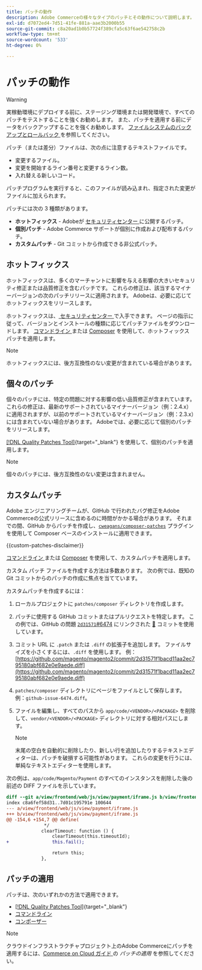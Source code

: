 ```yaml
---
title: パッチの動作
description: Adobe Commerceの様々なタイプのパッチとその動作について説明します。
exl-id: d7072ed4-7d51-41fe-881a-aae3b2000b55
source-git-commit: c8a20ad1b0b57724f389cfa5c63f6ae542758c2b
workflow-type: tm+mt
source-wordcount: '533'
ht-degree: 0%

---
```


# パッチの動作

>[!WARNING]
>
>実稼動環境にデプロイする前に、ステージング環境または開発環境で、すべてのパッチをテストすることを強くお勧めします。 また、パッチを適用する前にデータをバックアップすることを強くお勧めします。 [ ファイルシステムのバックアップとロールバック ](../../installation/tutorials/backup.md) を参照してください。

パッチ（または差分）ファイルは、次の点に注意するテキストファイルです。

- 変更するファイル。
- 変更を開始するライン番号と変更するライン数。
- 入れ替える新しいコード。

パッチプログラムを実行すると、このファイルが読み込まれ、指定された変更がファイルに加えられます。

パッチには次の 3 種類があります。

- **ホットフィックス** - Adobeが [ セキュリティセンター ](https://magento.com/security/patches) に公開するパッチ。
- **個別パッチ** - Adobe Commerce サポートが個別に作成および配布するパッチ。
- **カスタムパッチ** - Git コミットから作成できる非公式パッチ。

## ホットフィックス

ホットフィックスは、多くのマーチャントに影響を与える影響の大きいセキュリティ修正または品質修正を含むパッチです。 これらの修正は、該当するマイナーバージョンの次のパッチリリースに適用されます。 Adobeは、必要に応じてホットフィックスをリリースします。

ホットフィックスは、[ セキュリティセンター ](https://magento.com/security/patches) で入手できます。 ページの指示に従って、バージョンとインストールの種類に応じてパッチファイルをダウンロードします。 [ コマンドライン ](../patches/apply.md#) または [Composer](../patches/apply.md) を使用して、ホットフィックス パッチを適用します。

>[!NOTE]
>
>ホットフィックスには、後方互換性のない変更が含まれている場合があります。

## 個々のパッチ

個々のパッチには、特定の問題に対する影響の低い品質修正が含まれています。 これらの修正は、最新のサポートされているマイナーバージョン（例：2.4.x）に適用されますが、以前のサポートされているマイナーバージョン（例：2.3.x）には含まれていない場合があります。 Adobeでは、必要に応じて個別のパッチをリリースします。

[[!DNL Quality Patches Tool]](https://experienceleague.adobe.com/tools/commerce-quality-patches/index.html?lang=ja){target="_blank"} を使用して、個別のパッチを適用します。

>[!NOTE]
>
>個々のパッチには、後方互換性のない変更は含まれません。

## カスタムパッチ

Adobe エンジニアリングチームが、GitHub で行われたバグ修正をAdobe Commerceの公式リリースに含めるのに時間がかかる場合があります。 それまでの間、GitHub からパッチを作成し、[`cweagans/composer-patches`](https://github.com/cweagans/composer-patches/) プラグインを使用して Composer ベースのインストールに適用できます。

{{custom-patches-disclaimer}}

[ コマンドライン ](apply.md#command-line) または [Composer](apply.md#composer) を使用して、カスタムパッチを適用します。

カスタム パッチ ファイルを作成する方法は多数あります。 次の例では、既知の Git コミットからのパッチの作成に焦点を当てています。

カスタムパッチを作成するには：

1. ローカルプロジェクトに `patches/composer` ディレクトリを作成します。
1. パッチに使用する GitHub コミットまたはプルリクエストを特定します。 この例では、GitHub の問題 [`2d31571`#6474](https://github.com/magento/magento2/commit/2d31571f1bacd11aa2ec795180abf682e0e9aede) にリンクされた [&#128279;](https://github.com/magento/magento2/issues/6474) コミットを使用しています。
1. コミット URL に `.patch` または `.diff` の拡張子を追加します。 ファイルサイズを小さくするには、`.diff` を使用します。 例：[https://github.com/magento/magento2/commit/2d31571f1bacd11aa2ec795180abf682e0e9aede.diff](https://github.com/magento/magento2/commit/2d31571f1bacd11aa2ec795180abf682e0e9aede.diff)
1. `patches/composer` ディレクトリにページをファイルとして保存します。 例：`github-issue-6474.diff`。
1. ファイルを編集し、すべてのパスから `app/code/<VENDOR>/<PACKAGE>` を削除して、`vendor/<VENDOR>/<PACKAGE>` ディレクトリに対する相対パスにします。

   >[!NOTE]
   >
   >末尾の空白を自動的に削除したり、新しい行を追加したりするテキストエディターは、パッチを破損する可能性があります。 これらの変更を行うには、単純なテキストエディターを使用します。

次の例は、`app/code/Magento/Payment` のすべてのインスタンスを削除した後の前述の DIFF ファイルを示しています。

```diff
diff --git a/view/frontend/web/js/view/payment/iframe.js b/view/frontend/web/js/view/payment/iframe.js
index c8a6fef58d31..7d01c195791e 100644
--- a/view/frontend/web/js/view/payment/iframe.js
+++ b/view/frontend/web/js/view/payment/iframe.js
@@ -154,6 +154,7 @@ define(
              */
             clearTimeout: function () {
                 clearTimeout(this.timeoutId);
+                this.fail();

                 return this;
             },
```

## パッチの適用

パッチは、次のいずれかの方法で適用できます。

- [[!DNL Quality Patches Tool]](https://experienceleague.adobe.com/tools/commerce-quality-patches/index.html?lang=ja){target="_blank"}
- [コマンドライン](/help/upgrade/patches/apply.md#command-line)
- [コンポーザー](/help/upgrade/patches/apply.md#composer)

>[!NOTE]
>
>クラウドインフラストラクチャプロジェクト上のAdobe Commerceにパッチを適用するには、[Commerce on Cloud ガイド ](https://experienceleague.adobe.com/docs/commerce-cloud-service/user-guide/develop/upgrade/apply-patches.html?lang=ja) の _パッチの適用_ を参照してください。

